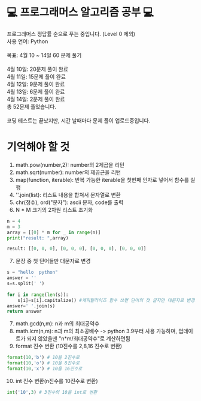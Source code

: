 # 💻 프로그래머스 알고리즘 공부 💻

프로그래머스 정답률 순으로 푸는 중입니다. (Level 0 제외)<br>
사용 언어: Python<br><br>
목표: 4월 10 ~ 14일 60 문제 풀기<br><br>
4월 10일: 20문제 풀이 완료<br>
4월 11일: 15문제 풀이 완료<br>
4월 12일: 9문제 풀이 완료<br>
4월 13일: 6문제 풀이 완료<br>
4월 14일: 2문제 풀이 완료<br>
총 52문제 풀었습니다.<br><br>
코딩 테스트는 끝났지만, 시간 날때마다 문제 풀이 업로드중입니다.




# 기억해야 할 것
1. math.pow(number,2): number의 2제곱을 리턴
2. math.sqrt(number): number의 제곱근을 리턴
3. map(function, iterable): 반복 가능한 iterable을 첫번째 인자로 넣어서 함수를 실행
4. ''.join(list): 리스트 내용을 합쳐서 문자열로 변환
5. chr(정수), ord("문자"): ascii 문자, code를 출력
6. N * M 크기의 2차원 리스트 초기화
```python
n = 4
m = 3
array = [[0] * m for _ in range(n)]
print("result: ",array)

result: [[0, 0, 0], [0, 0, 0], [0, 0, 0], [0, 0, 0]]
```
7. 문장 중 첫 단어들만 대문자로 변경
```python
s = "hello  python"
answer = ''
s=s.split(' ') 
    
for i in range(len(s)):
    s[i]=s[i].capitalize() #캐피탈라이즈 함수 쓰면 단어의 첫 글자만 대문자로 변경하고, 나머지는 소문자로 반환해줌.
answer=' '.join(s)
return answer
```
7. math.gcd(n,m): n과 m의 최대공약수
8. math.lcm(n,m): n과 m의 최소공배수 -> python 3.9부터 사용 가능하며, 업데이트가 되지 않았을땐 "n*m/최대공약수"로 계산하면됨
9. format 진수 변환 (10진수를 2,8,16 진수로 변환)
```python
format(10,'b') # 10을 2진수로
format(10,'o') # 10을 8진수로
format(10,'x') # 10을 16진수로
```
10. int 진수 변환(n진수를 10진수로 변환)
```python
int('10',3) # 3진수의 10을 int로 변환
```

